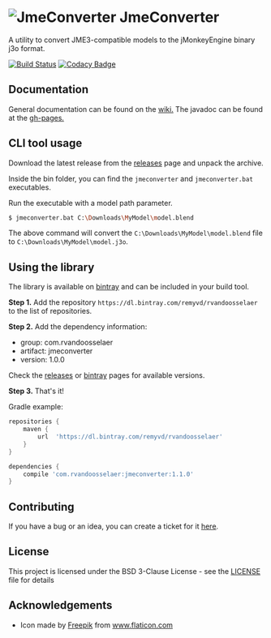# ![JmeConverter](icon-64.png) JmeConverter
A utility to convert JME3-compatible models to the jMonkeyEngine binary j3o format.

[![Build Status](https://travis-ci.com/rvandoosselaer/JmeConverter.svg?branch=master)](https://travis-ci.com/rvandoosselaer/JmeConverter) [![Codacy Badge](https://api.codacy.com/project/badge/Grade/9266e68729a447e2b8b0630468e914be)](https://www.codacy.com/manual/rvandoosselaer/JmeConverter?utm_source=github.com&amp;utm_medium=referral&amp;utm_content=rvandoosselaer/JmeConverter&amp;utm_campaign=Badge_Grade)

## Documentation
General documentation can be found on the [wiki.](https://github.com/rvandoosselaer/JmeConverter/wiki)
The javadoc can be found at the [gh-pages.](https://rvandoosselaer.github.io/JmeConverter/1.1.0/javadoc/)

## CLI tool usage
Download the latest release from the [releases](https://github.com/rvandoosselaer/JmeConverter/releases) page and unpack the archive.

Inside the bin folder, you can find the `jmeconverter` and `jmeconverter.bat` executables.

Run the executable with a model path parameter.

```bash
$ jmeconverter.bat C:\Downloads\MyModel\model.blend
```

The above command will convert the `C:\Downloads\MyModel\model.blend` file to `C:\Downloads\MyModel\model.j3o`.

## Using the library

The library is available on [bintray](https://bintray.com/remyvd/rvandoosselaer/jmeconverter) and can be included in your build tool.

**Step 1.** Add the repository `https://dl.bintray.com/remyvd/rvandoosselaer` to the list of repositories.

**Step 2.** Add the dependency information:

-   group: com.rvandoosselaer
-   artifact: jmeconverter
-   version: 1.0.0

Check the [releases](https://github.com/rvandoosselaer/JmeConverter/releases) or [bintray](https://bintray.com/remyvd/rvandoosselaer/jmeconverter) pages for available versions.

**Step 3.** That's it!

Gradle example:

```groovy
repositories {
    maven {
        url  'https://dl.bintray.com/remyvd/rvandoosselaer' 
    }
}

dependencies {
    compile 'com.rvandoosselaer:jmeconverter:1.1.0'
}
``` 

## Contributing
If you have a bug or an idea, you can create a ticket for it [here](https://github.com/rvandoosselaer/JmeConverter/issues).

## License
This project is licensed under the BSD 3-Clause License - see the [LICENSE](LICENSE) file for details

## Acknowledgements
-   Icon made by [Freepik](https://www.freepik.com/home) from www.flaticon.com
